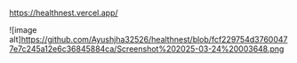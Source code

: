 https://healthnest.vercel.app/

![image alt]https://github.com/Ayushjha32526/healthnest/blob/fcf229754d37600477e7c245a12e6c36845884ca/Screenshot%202025-03-24%20003648.png
